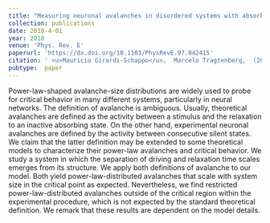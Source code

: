 ```yaml
---
title: "Measuring neuronal avalanches in disordered systems with absorbing states"
collection: publications
date: 2018-4-01
year: 2018
venue: 'Phys. Rev. E'
paperurl: 'https://dx.doi.org/10.1103/PhysRevE.97.042415'
citation: ' <u>Mauricio Girardi-Schappo</u>,  Marcelo Tragtenberg,  (2018):<i>Measuring neuronal avalanches in disordered systems with absorbing states.</i> <b>Phys. Rev. E 97</b>: 042415.'
pubtype:  paper
---
```

Power-law-shaped avalanche-size distributions are widely used to probe for critical behavior in many different systems, particularly in neural networks. The definition of avalanche is ambiguous. Usually, theoretical avalanches are defined as the activity between a stimulus and the relaxation to an inactive absorbing state. On the other hand, experimental neuronal avalanches are defined by the activity between consecutive silent states. We claim that the latter definition may be extended to some theoretical models to characterize their power-law avalanches and critical behavior. We study a system in which the separation of driving and relaxation time scales emerges from its structure. We apply both definitions of avalanche to our model. Both yield power-law-distributed avalanches that scale with system size in the critical point as expected. Nevertheless, we find restricted power-law-distributed avalanches outside of the critical region within the experimental procedure, which is not expected by the standard theoretical definition. We remark that these results are dependent on the model details.